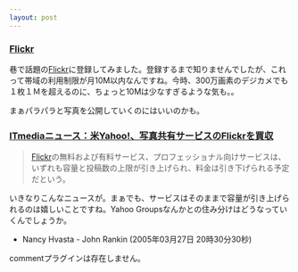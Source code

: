 ```yaml
---
layout: post
---
```

<h3><a href="http://www.flickr.com/">Flickr</a></h3>
<p>巷で話題の<a href="http://flickr.com/">Flickr</a>に登録してみました。登録するまで知りませんでしたが、これって帯域の利用制限が月10M以内なんですね。今時、300万画素のデジカメでも１枚１Ｍを超えるのに、ちょっと10Mは少なすぎるような気も。。</p>
<p>まぁパラパラと写真を公開していくのにはいいのかも。</p>
<h3><a href="http://www.itmedia.co.jp/news/articles/0503/21/news003.html">ITmediaニュース：米Yahoo!、写真共有サービスのFlickrを買収</a></h3>
<blockquote><p><a href="http://flickr.com/">Flickr</a>の無料および有料サービス、プロフェッショナル向けサービスは、いずれも容量と投稿数の上限が引き上げられ、料金は引き下げられる予定だという。</p>
</blockquote>
<p>いきなりこんなニュースが。まぁでも、サービスはそのままで容量が引き上げられるのは嬉しいことですね。Yahoo Groupsなんかとの住み分けはどうなっていくんでしょうか。</p>
<ul>
<li>Nancy Hvasta - John Rankin (2005年03月27日 20時30分30秒)</li>
</ul>
<p><span class="error">commentプラグインは存在しません。</span> </p>
